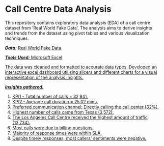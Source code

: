 # Call Centre Data Analysis

This repository contains exploratory data analysis (EDA) of a call centre dataset from 'Real World Fake Data'. The analysis aims to derive insights and trends from the dataset using pivot tables and various visualization techniques.

***Data:*** <a href="https://data.world/markbradbourne/rwfd-real-world-fake-data/workspace/file?filename=Call+Center.csv">Real World Fake Data

***Tools Used:*** Microsoft Excel

The data was cleaned and formatted to accurate data types.
Developed an interactive excel dashboard utilizing slicers and different charts for a visual representation of the analysis insights.

***Insights gathered:***
  1. KPI1 - Total number of calls = 32,941.
  2. KPI2 - Average call duration = 25.02 mins.
  3. Preferred communication channel: Directly calling the call center (32%).
  4. Highest number of calls came from Texas (3,572).
  5. The Los Angeles Call Centre received the highest amount of traffic (13,734).
  6. Most calls were due to billing questions.
  7. Majority of response times were within SLA.
  8. Despite timely responses, most callers' sentiments were negative.
